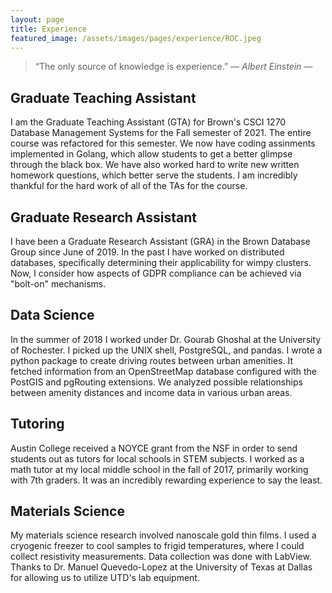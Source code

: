 ```yaml
---
layout: page
title: Experience
featured_image: /assets/images/pages/experience/ROC.jpeg
---
```


>“The only source of knowledge is experience.” <cite>― Albert Einstein ―</cite>

## Graduate Teaching Assistant

I am the Graduate Teaching Assistant (GTA) for Brown's CSCI 1270 Database Management Systems for the Fall semester of 2021.
The entire course was refactored for this semester.
We now have coding assinments implemented in Golang, which allow students to get a better glimpse through the black box.
We have also worked hard to write new written homework questions, which better serve the students.
I am incredibly thankful for the hard work of all of the TAs for the course.

## Graduate Research Assistant

I have been a Graduate Research Assistant (GRA) in the Brown Database Group since June of 2019.
In the past I have worked on distributed databases, specifically determining their applicability for wimpy clusters.
Now, I consider how aspects of GDPR compliance can be achieved via "bolt-on" mechanisms.

## Data Science

In the summer of 2018 I worked under Dr. Gourab Ghoshal at the University of Rochester.
I picked up the UNIX shell, PostgreSQL, and pandas.
I wrote a python package to create driving routes between urban amenities.
It fetched information from an OpenStreetMap database configured with the PostGIS and pgRouting extensions.
We analyzed possible relationships between amenity distances and income data in various urban areas.

## Tutoring

Austin College received a NOYCE grant from the NSF in order to send students out as tutors for local schools in STEM subjects.
I worked as a math tutor at my local middle school in the fall of 2017, primarily working with 7th graders.
It was an incredibly rewarding experience to say the least.

## Materials Science

My materials science research involved nanoscale gold thin films. I used a cryogenic freezer to cool samples to frigid temperatures, where I could collect resistivity measurements. Data collection was done with LabView. Thanks to Dr. Manuel Quevedo-Lopez at the University of Texas at Dallas for allowing us to utilize UTD's lab equipment.

